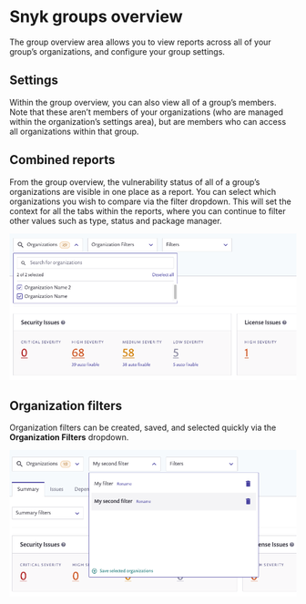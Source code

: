 # Snyk groups overview

The group overview area allows you to view reports across all of your group’s organizations, and configure your group settings.

## Settings

Within the group overview, you can also view all of a group’s members. Note that these aren’t members of your organizations (who are managed within the organization’s settings area), but are members who can access all organizations within that group.

## Combined reports

From the group overview, the vulnerability status of all of a group’s organizations are visible in one place as a report. You can select which organizations you wish to compare via the filter dropdown. This will set the context for all the tabs within the reports, where you can continue to filter other values such as type, status and package manager.

![](<../../.gitbook/assets/image (139).png>)

## Organization filters

Organization filters can be created, saved, and selected quickly via the **Organization Filters** dropdown.

![](<../../.gitbook/assets/image (382) (1).png>)
